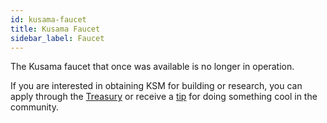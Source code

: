 ```yaml
---
id: kusama-faucet
title: Kusama Faucet
sidebar_label: Faucet
---
```


The Kusama faucet that once was available is no longer in operation.

If you are interested in obtaining KSM for building or research, you can apply through the
[Treasury](mirror-learn-treasury#creating-a-treasury-proposal) or receive a
[tip](mirror-learn-treasury#tipping) for doing something cool in the community.
